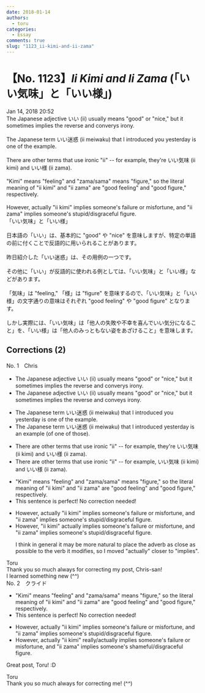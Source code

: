 ```yaml
---
date: 2018-01-14
authors:
  - toru
categories:
  - Essay
comments: true
slug: "1123_ii-kimi-and-ii-zama"
---
```


# 【No. 1123】<strong><em>Ii Kimi and Ii Zama</strong></em> (「いい気味」と「いい様」)
<div class="date">Jan 14, 2018 20:52</div>
<div id="post"><div id="body_show_ori">
The Japanese adjective いい (ii) usually means "good" or "nice," but it sometimes implies the reverse and converys irony.<br/><br/>The Japanese term いい迷惑 (ii meiwaku) that I introduced you yesterday is one of the example.<br/><br/>There are other terms that use ironic "ii" -- for example, they're いい気味 (ii kimi) and いい様 (ii zama).<br/><br/>"Kimi" means "feeling" and "zama/sama" means "figure," so the literal meaning of "ii kimi" and "ii zama" are "good feeling" and "good figure," respectively.<br/><br/>However, actually "ii kimi" implies someone's failure or misfortune, and "ii zama" implies someone's stupid/disgraceful figure.
</div></div>

<!-- more -->

<div id="post_ja"><div id="body_show_mo">
「いい気味」と「いい様」<br/><br/>日本語の「いい」は、基本的に "good" や "nice" を意味しますが、特定の単語の前に付くことで反語的に用いられることがあります。<br/><br/>昨日紹介した「いい迷惑」は、その用例の一つです。<br/><br/>その他に「いい」が反語的に使われる例としては、「いい気味」と「いい様」などがあります。<br/><br/>「気味」は "feeling," 「様」は "figure" を意味するので、「いい気味」と「いい様」の文字通りの意味はそれぞれ "good feeling" や "good figure" となります。<br/><br/>しかし実際には、「いい気味」は「他人の失敗や不幸を喜んでいい気分になること」を、「いい様」は「他人のみっともない姿をあざけること」を意味します。
</div></div>

## Corrections (2)
<div id="block"><div class="first_name"> No. 1　<span class="just_name">Chris</span></div><div id="block2">
<ul class="correction_field">
<li class="incorrect">The Japanese adjective いい (ii) usually means "good" or "nice," but it sometimes implies the reverse and converys irony.</li>
<li class="corrected correct">
The Japanese adjective いい (ii) usually means "good" or "nice," but it sometimes implies the reverse and <span class="f_blue">conveys </span>irony.
</li>
</ul>
<ul class="correction_field">
<li class="incorrect">The Japanese term いい迷惑 (ii meiwaku) that I introduced you yesterday is one of the example.</li>
<li class="corrected correct">
The Japanese term いい迷惑 (ii meiwaku) that I introduced yesterday is <span class="f_blue">an example (of one of those).</span>
</li>
</ul>
<ul class="correction_field">
<li class="incorrect">There are other terms that use ironic "ii" -- for example, they're いい気味 (ii kimi) and いい様 (ii zama).</li>
<li class="corrected correct">
There are other terms that use ironic "ii" -- for example, いい気味 (ii kimi) and いい様 (ii zama).
</li>
</ul>
<ul class="correction_field">
<li class="incorrect">"Kimi" means "feeling" and "zama/sama" means "figure," so the literal meaning of "ii kimi" and "ii zama" are "good feeling" and "good figure," respectively.</li>
<li class="corrected perfect">This sentence is perfect! No correction needed!</li>
</ul>
<ul class="correction_field">
<li class="incorrect">However, actually "ii kimi" implies someone's failure or misfortune, and "ii zama" implies someone's stupid/disgraceful figure.</li>
<li class="corrected correct">
However, "ii kimi" <span class="f_blue">actually </span>implies someone's failure or misfortune, and "ii zama" implies someone's stupid/disgraceful figure.
<p class="correction_comment">I think in general it may be more natural to place the adverb as close as possible to the verb it modifies, so I moved "actually" closer to "implies".</p>
</li>
</ul>
</div><div class="name"><span class="just_name">Toru</span><br>
Thank you so much always for correcting my post, Chris-san!<br/>I learned something new (^^)
</div>
</div>
<div id="block"><div class="first_name"> No. 2　<span class="just_name">クライド</span></div><div id="block2">
<ul class="correction_field">
<li class="incorrect">"Kimi" means "feeling" and "zama/sama" means "figure," so the literal meaning of "ii kimi" and "ii zama" are "good feeling" and "good figure," respectively.</li>
<li class="corrected perfect">This sentence is perfect! No correction needed!</li>
</ul>
<ul class="correction_field">
<li class="incorrect">However, actually "ii kimi" implies someone's failure or misfortune, and "ii zama" implies someone's stupid/disgraceful figure.</li>
<li class="corrected correct">
However, actually "ii kimi" <span class="f_blue">really/actually</span> implies someone's failure or misfortune, and "ii zama" implies someone's <span class="f_blue">shameful/disgraceful</span> figure.
</li>
</ul>
<p class="comment_small">
 Great post, Toru! :D
</p>

</div><div class="name"><span class="just_name">Toru</span><br>
Thank you so much always for correcting me! (^^)
</div>
</div>
